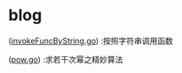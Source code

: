 # blog
([invokeFuncByString.go](./invokeFuncByString.go))   :按照字符串调用函数

([pow.go](./pow.go))   :求若干次幂之精妙算法
